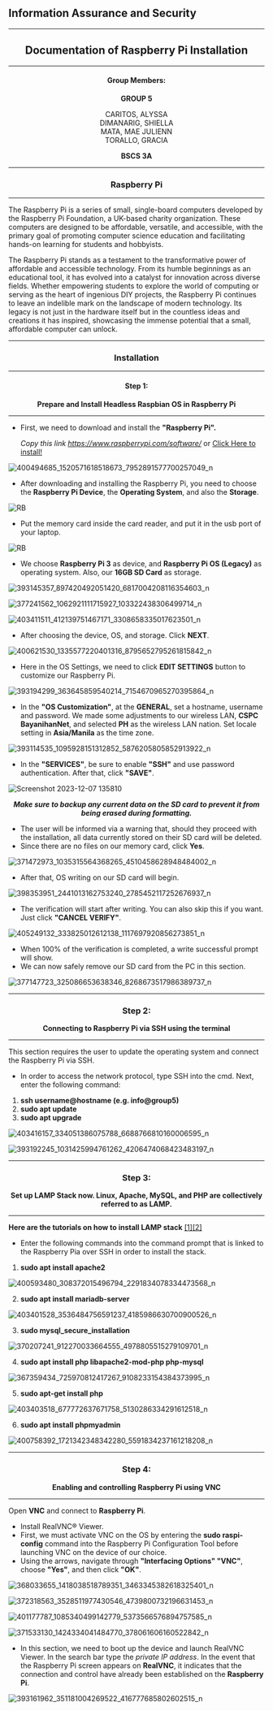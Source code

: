 ## **Information Assurance and Security**
---
## **<center>Documentation of Raspberry Pi Installation</center>**
---
#### **<center>Group Members:</center>**
**<center> GROUP 5</center>**
<center>CARITOS, ALYSSA</center>
<center>DIMANARIG, SHIELLA</center>
<center>MATA, MAE JULIENN</center>
<center>TORALLO, GRACIA</center>

**<center>BSCS 3A</center>**

---
### **<center>Raspberry Pi</center>**
---

The Raspberry Pi is a series of small, single-board computers developed by the Raspberry Pi Foundation, a UK-based charity organization. These computers are designed to be affordable, versatile, and accessible, with the primary goal of promoting computer science education and facilitating hands-on learning for students and hobbyists.

The Raspberry Pi stands as a testament to the transformative power of affordable and accessible technology. From its humble beginnings as an educational tool, it has evolved into a catalyst for innovation across diverse fields. Whether empowering students to explore the world of computing or serving as the heart of ingenious DIY projects, the Raspberry Pi continues to leave an indelible mark on the landscape of modern technology. Its legacy is not just in the hardware itself but in the countless ideas and creations it has inspired, showcasing the immense potential that a small, affordable computer can unlock.

---
### **<center>Installation</center>**
---

#### **<center>Step 1:**</center>

**<center> Prepare and Install Headless Raspbian OS in Raspberry Pi**</center>

---
* First, we need to download and install the **"Raspberry Pi".**

  _Copy this link https://www.raspberrypi.com/software/_ or [Click Here to install!](https://www.raspberrypi.com/software/)
 
 ![400494685_1520571618518673_7952891577700257049_n](https://github.com/CaseinBrt/Documentation/assets/145450481/fb4c181b-9ec7-4383-b793-530b62c4e77c)

* After downloading and installing the Raspberry Pi, you need to choose the **Raspberry Pi Device**, the **Operating System**, and also the **Storage**.
 
 ![RB](https://scontent.fmnl13-2.fna.fbcdn.net/v/t39.30808-6/409527692_1456894091757267_2852344707769492808_n.jpg?_nc_cat=108&ccb=1-7&_nc_sid=3635dc&_nc_eui2=AeHgx2RXkM99ZTEv1sfMXkUlntSS93nnZVae1JL3eedlVjHhiyGS5jwCKYs6jfdZ0-2p1Q3Fb2Sl11VZxJe4bmeR&_nc_ohc=1uR3T-2Hv7AAX-bAZ3z&_nc_ht=scontent.fmnl13-2.fna&oh=00_AfA4hAmBsaD5LtaK0hAXyspjk-KiaMIcjdJS1gLtNJGbZg&oe=65796F89)

* Put the memory card inside the card reader, and put it in the usb port of your laptop.
 
 ![RB](https://scontent.fmnl9-4.fna.fbcdn.net/v/t39.30808-6/409496560_1456894071757269_584325969732522337_n.jpg?_nc_cat=105&ccb=1-7&_nc_sid=3635dc&_nc_eui2=AeG0POqNFcSHvZUBR6f5EaR9BTUO7WSERF0FNQ7tZIREXSVufiO_PiF4ouIxPgim37zdlVAaAYuEXbKMIJTnf1Y0&_nc_ohc=4lGUHlpHpHoAX9sIeVi&_nc_ht=scontent.fmnl9-4.fna&oh=00_AfC_GKxJluvj7bi9h9F1TIdhljEMGg8UykHKnPtc_w7LLQ&oe=657B477D)

* We choose **Raspberry Pi 3** as device, and **Raspberry Pi OS (Legacy)** as operating system. Also, our **16GB SD Card** as storage.
 
 ![393145357_897420492051420_6817004208116354603_n](https://scontent.fmnl9-1.fna.fbcdn.net/v/t39.30808-6/409496567_1456894095090600_7986191727040922307_n.jpg?_nc_cat=111&ccb=1-7&_nc_sid=3635dc&_nc_eui2=AeGyZm_pKawVprJWhVjuItW7GokZP7_XZO0aiRk_v9dk7fMFS5035DixNNI1nNQQwK52YqJdYpFRXbK2qJBytjgR&_nc_ohc=mioHf3zK0cAAX-mxxu0&_nc_ht=scontent.fmnl9-1.fna&oh=00_AfAEGPfc302KYlrWcnP90kx3LPAMM2PjLk_5f96ia1ChXg&oe=6579A74F)

 ![377241562_1062921111715927_103322438306499714_n](https://scontent.fmnl13-1.fna.fbcdn.net/v/t39.30808-6/409509332_1456894165090593_7917397641862317952_n.jpg?_nc_cat=102&ccb=1-7&_nc_sid=3635dc&_nc_eui2=AeFo27OpSji19Tu-VQIm0Xg1jrrPfgCpba2Ous9-AKltrZVQsY5GcWsvrQHUOcclj1m6fgCNNj9zKQK8vaARn15F&_nc_ohc=5BCFhyJk6koAX8EFxSG&_nc_ht=scontent.fmnl13-1.fna&oh=00_AfD_rTakGgplCr14Y3YcwATXSeiFoHO-zd4od9yBpIB7jw&oe=657AAA67)

 ![403411511_412139751467171_3308658335017623501_n](https://scontent.fmnl13-1.fna.fbcdn.net/v/t39.30808-6/409500380_1456894218423921_4558236081117371901_n.jpg?_nc_cat=104&ccb=1-7&_nc_sid=3635dc&_nc_eui2=AeGtt6JW03IjvNaE8Mk6Tqr3LZA0UkPXQ6UtkDRSQ9dDpftkKkgp2ORBoAyVLcuXtxSR7kbuF6DkLTDNycfMQvjG&_nc_ohc=i_6RqoMv-roAX9zFMIL&_nc_ht=scontent.fmnl13-1.fna&oh=00_AfBUaV2BL1zonsjcgOxduWNtNQwazR_CLQfpdpXgiOo0MA&oe=657B2D5A)

* After choosing the device, OS, and storage. Click **NEXT**.
  
 ![400621530_1335577220401316_8795652795261815842_n](https://github.com/CaseinBrt/Documentation/assets/145450481/ba700896-a09e-4e6f-a8f8-d2334c6362de)

* Here in the OS Settings, we need to click **EDIT SETTINGS** button to customize our Raspberry Pi.
  
 ![393194299_363645859540214_7154670965270395864_n](https://scontent.fmnl13-1.fna.fbcdn.net/v/t39.30808-6/409514463_1457022511744425_5952779616301150877_n.jpg?_nc_cat=103&ccb=1-7&_nc_sid=3635dc&_nc_eui2=AeHEbaz0uC9XXHfUicOmvtMiEC0smTqf-7wQLSyZOp_7vF-AU2maSu6BBKocX9xeG5D_x8iUxnB9a32Ob5j0qThd&_nc_ohc=6XuQrVT89gAAX_gNlH3&_nc_ht=scontent.fmnl13-1.fna&oh=00_AfCY60pbx13xTrXX8eagaC1Lx8eOV_uZ03rNaz6bpLVhXA&oe=657B65F7)

* In the **"OS Customization"**, at the **GENERAL**, set a hostname, username and password. We made some adjustments to our wireless LAN, **CSPC BayanihanNet**, and selected **PH** as the wireless LAN nation. Set locale setting in **Asia/Manila** as the time zone.
 
![393114535_1095928151312852_5876205805852913922_n](https://scontent.fmnl13-2.fna.fbcdn.net/v/t39.30808-6/409540980_1457022525077757_2684122998671588583_n.jpg?_nc_cat=101&ccb=1-7&_nc_sid=3635dc&_nc_eui2=AeGzYE35aWb_nqxXUX8I2O8046SzHkeD3rrjpLMeR4PeusMDvmEI1SIHeehEj4YsWaLTRkv-FjnS4zZNCSlPT4Qz&_nc_ohc=1AJ-ZEbPSiUAX_1z8Rn&_nc_ht=scontent.fmnl13-2.fna&oh=00_AfAX3agTn8queyaSoMHdij3MR5zYUQ1oMqY61rFTsq4zsg&oe=657B90F3)

* In the **"SERVICES"**, be sure to enable **"SSH"** and use password authentication. After that, click **"SAVE"**.
  
![Screenshot 2023-12-07 135810](https://scontent.fmnl13-2.fna.fbcdn.net/v/t39.30808-6/409548044_1457022515077758_2865831824819209657_n.jpg?_nc_cat=101&ccb=1-7&_nc_sid=3635dc&_nc_eui2=AeGXmBPeG4ndM6k6Vso2ZFk1DOr14pNv0aUM6vXik2_Rpd1I1VnsQADkD2Q-lUQ_lNpWJIXcb-OB-V52MhQ_1Ryr&_nc_ohc=n66bs-aEqXcAX-IXgSu&_nc_ht=scontent.fmnl13-2.fna&oh=00_AfA_Lbu808toCvjXnWA1-wNf3aDbkaVPXHvOhaEHxlyK8g&oe=6579BEC1)

**_<center>Make sure to backup any current data on the SD card to prevent it from being erased during formatting.</center>_**

* The user will be informed via a warning that, should they proceed with the installation, all data currently stored on their SD card will be deleted.
* Since there are no files on our memory card, click **Yes**.

![371472973_1035315564368265_4510458628948484002_n](https://github.com/CaseinBrt/Documentation/assets/145450481/6e7c7ab2-a9b9-4ab0-aa99-83bd6591c74e)

* After that, OS writing on our SD card will begin.

![398353951_2441013162753240_2785452117252676937_n](https://scontent.fmnl13-2.fna.fbcdn.net/v/t39.30808-6/409372897_1457059445074065_9112445611480247623_n.jpg?_nc_cat=108&ccb=1-7&_nc_sid=3635dc&_nc_eui2=AeGLf8ob_ZHD1rNtZbgQk12RuJKksmfI-Iq4kqSyZ8j4imhvFyC1ejVY_bMZl-qFQhsjddZVqjB93DaX4-fuC_s7&_nc_ohc=YUitJbvuwv8AX-v8oec&_nc_ht=scontent.fmnl13-2.fna&oh=00_AfDpy90JJwRSbjtd64sAqfbkZjFlVuw9Nbdna5yQQ1TwtQ&oe=657BAF6F)

* The verification will start after writing. You can also skip this if you want. Just click **"CANCEL VERIFY"**.
  
![405249132_333825012612138_1117697920856273851_n](https://scontent.fmnl13-2.fna.fbcdn.net/v/t39.30808-6/409360015_1457059448407398_3283902400542341947_n.jpg?_nc_cat=107&ccb=1-7&_nc_sid=3635dc&_nc_eui2=AeGsA3GpkGzWExQV8ODI0rDKqJWOugIGoBOolY66AgagE805mrHXxGivK0I0V3b8gn8YLHef7w5xyWpuZp7-ZTma&_nc_ohc=4sEszspJW3oAX8kxqRq&_nc_ht=scontent.fmnl13-2.fna&oh=00_AfCsKFrch091m-4xBSXGOda9ZZ7xRlMLIzVVXYT5fz_-Lw&oe=657B0779)

* When 100% of the verification is completed, a write successful prompt will show.
* We can now safely remove our SD card from the PC in this section.

![377147723_325086653638346_8268673517986389737_n](https://github.com/CaseinBrt/Documentation/assets/145450481/109268e6-f898-43c4-969b-05a48cd369d1)

 ---
### **<center>Step 2:</center>** 

**<center>Connecting to Raspberry Pi via SSH using the terminal</center>**

---
This section requires the user to update the operating system and connect the Raspberry Pi via SSH.

* In order to access the network protocol, type SSH into the cmd. Next, enter the following command:

1. **ssh username@hostname (e.g. info@group5)**
2. **sudo apt update**
3. **sudo apt upgrade**

![403416157_334051386075788_6688766810160006595_n](https://github.com/CaseinBrt/Documentation/assets/145450481/1fa7a8d7-f065-45a4-8fed-6943a3296752)
 
![393192245_1031425994761262_4206474068423483197_n](https://github.com/CaseinBrt/Documentation/assets/145450481/6c92c8f1-a8c6-45da-bcc0-0ba0bb8043ac)
 
---
### **<center>Step 3:</center>** 
**<center>Set up LAMP Stack now. Linux, Apache, MySQL, and PHP are collectively referred to as LAMP.</center>**

---

**Here are the tutorials on how to install LAMP stack** [[1]](https://ostechnix.com/install-apache-mysql-php-lamp-stack-on-ubuntu-18-04-lts/)[[2]](https://linuxhint.com/install-phpmyadmin-raspberry-pi/)

* Enter the following commands into the command prompt that is linked to the Raspberry Pia over SSH in order to install the stack.
  
1. **sudo apt install apache2**

![400593480_308372015496794_2291834078334473568_n](https://github.com/CaseinBrt/Documentation/assets/145450481/b0f4b10f-59a3-4f02-9df7-baaf7035232c)
     
2. **sudo apt install mariadb-server**

![403401528_3536484756591237_4185986630700900526_n](https://github.com/CaseinBrt/Documentation/assets/145450481/9ab89acf-1093-4149-8033-5205d8945ed8)
     
3. **sudo mysql_secure_installation**

![370207241_912270033664555_4978805515279109701_n](https://github.com/CaseinBrt/Documentation/assets/145450481/97736833-4dc5-4b84-a24f-024f45e9c461)
     
4. **sudo apt install php libapache2-mod-php php-mysql**

![367359434_725970812417267_9108233154384373995_n](https://github.com/CaseinBrt/Documentation/assets/145450481/d55225d4-43d9-4d22-92e4-9f3a3dc4372d)
     
5. **sudo apt-get install php**

![403403518_677772637671758_5130286334291612518_n](https://github.com/CaseinBrt/Documentation/assets/145450481/975fc2b5-bce1-4d23-8555-60efaf2d287e)

6. **sudo apt install phpmyadmin**

![400758392_1721342348342280_5591834237161218208_n](https://github.com/CaseinBrt/Documentation/assets/145450481/01861509-ffa3-45de-81da-49ce0af39194)

---
### **<center>Step 4:</center>** 
**<center>Enabling and controlling Raspberry Pi using VNC</center>**

---

Open **VNC** and connect to **Raspberry Pi**.
* Install RealVNC® Viewer.
* First, we must activate VNC on the OS by entering the **sudo raspi-config** command into the Raspberry Pi Configuration Tool before launching VNC on the device of our choice.
* Using the arrows, navigate through **"Interfacing Options" "VNC"**, choose **"Yes"**, and then click **"OK"**.

![368033655_1418038518789351_3463345382618325401_n](https://github.com/CaseinBrt/Documentation/assets/145450481/4af998ad-f811-4419-adf5-0d2f4eb4ac9e)
   
![372318563_3528511977430546_4739800732196631453_n](https://github.com/CaseinBrt/Documentation/assets/145450481/da9db631-279c-44c0-8ef4-eca239f72301)

![401177787_1085340499142779_5373566576894757585_n](https://github.com/CaseinBrt/Documentation/assets/145450481/93372659-9e1a-45a1-8b69-13f8eba8e3ef)

![371533130_1424334041484770_378061606160522842_n](https://github.com/CaseinBrt/Documentation/assets/145450481/57f2bc8b-df92-4b63-a0b8-3184b3fa7932)

* In this section, we need to boot up the device and launch RealVNC Viewer. In the search bar type the _private IP address_. In the event that the Raspberry Pi screen appears on **RealVNC**, it indicates that the connection and control have already been established on the **Raspberry Pi**.

![393161962_351181004269522_416777685802602515_n](https://github.com/CaseinBrt/Documentation/assets/145450481/e2fb159e-35ed-4e5e-a1ce-800f7b309d28)
